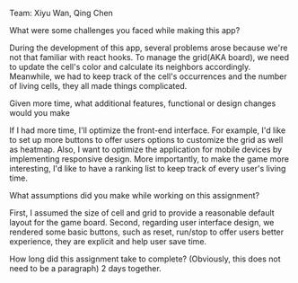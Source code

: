 Team: Xiyu Wan, Qing Chen 

What were some challenges you faced while making this app?

During the development of this app, several problems arose because we're not that familiar with react hooks. To manage the grid(AKA board), we need to update the cell's color and calculate its neighbors accordingly. Meanwhile, we had to keep track of the cell's occurrences and the number of living cells, they all made things complicated.

Given more time, what additional features, functional or design changes would you make

If I had more time, I'll optimize the front-end interface. For example, I'd like to set up more buttons to offer users options to customize the grid as well as heatmap. Also, I want to optimize the application for mobile devices by implementing responsive design. More importantly, to make the game more interesting, I'd like to have a ranking list to keep track of every user's living time.

What assumptions did you make while working on this assignment?

First, I assumed the size of cell and grid to provide a reasonable default layout for the game board. Second, regarding user interface design, we rendered some basic buttons, such as reset, run/stop to offer users better experience, they are explicit and help user save time.

How long did this assignment take to complete? (Obviously, this does not need to be a paragraph) 2 days together.